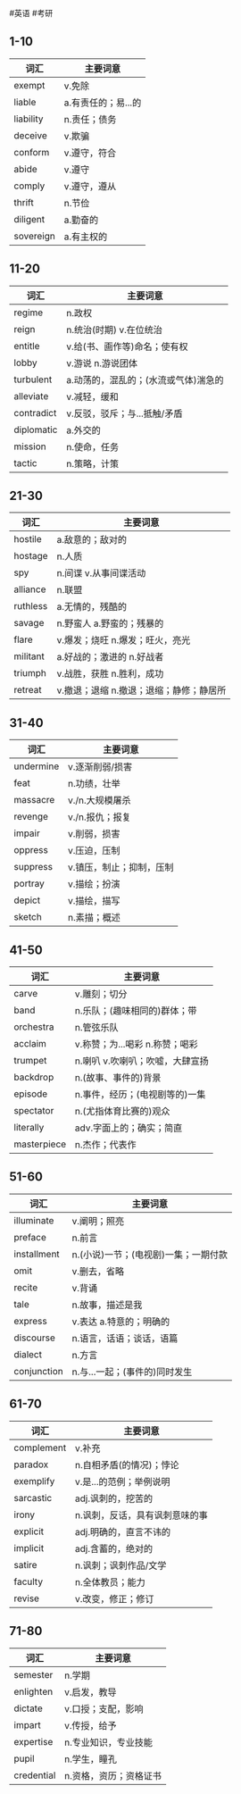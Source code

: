 #英语 #考研 

## 1-10

| 词汇      | 主要词意            |
| --------- | ------------------- |
| exempt    | v.免除              |
| liable    | a.有责任的；易...的 |
| liability | n.责任；债务        |
| deceive   | v.欺骗              |
| conform   | v.遵守，符合        |
| abide     | v.遵守              |
| comply    | v.遵守，遵从        |
| thrift    | n.节俭              |
| diligent  | a.勤奋的            |
| sovereign | a.有主权的                    |

## 11-20

| 词汇       | 主要词意                             |
| ---------- | ------------------------------------ |
| regime     | n.政权                               |
| reign      | n.统治(时期) v.在位统治              |
| entitle    | v.给(书、画作等)命名；使有权         |
| lobby      | v.游说 n.游说团体                    |
| turbulent  | a.动荡的，混乱的；(水流或气体)湍急的 |
| alleviate  | v.减轻，缓和                         |
| contradict | v.反驳，驳斥；与...抵触/矛盾         |
| diplomatic | a.外交的                             |
| mission    | n.使命，任务                         |
| tactic     | n.策略，计策                         |

## 21-30

| 词汇     | 主要词意                                |
| -------- | --------------------------------------- |
| hostile  | a.敌意的；敌对的                        |
| hostage  | n.人质                                  |
| spy      | n.间谍 v.从事间谍活动                   |
| alliance | n.联盟                                  |
| ruthless | a.无情的，残酷的                        |
| savage   | n.野蛮人 a.野蛮的；残暴的               |
| flare    | v.爆发；烧旺 n.爆发；旺火，亮光         |
| militant | a.好战的；激进的 n.好战者               |
| triumph  | v.战胜，获胜 n.胜利，成功               |
| retreat  | v.撤退；退缩 n.撤退；退缩；静修；静居所 |

## 31-40

| 词汇      | 主要词意                 |
| --------- | ------------------------ |
| undermine | v.逐渐削弱/损害          |
| feat      | n.功绩，壮举             |
| massacre  | v./n.大规模屠杀          |
| revenge   | v./n.报仇；报复          |
| impair    | v.削弱，损害             |
| oppress   | v.压迫，压制             |
| suppress  | v.镇压，制止；抑制，压制 |
| portray   | v.描绘；扮演             |
| depict    | v.描绘，描写             |
| sketch    | n.素描；概述                         |

## 41-50

| 词汇        | 主要词意                        |
| ----------- | ------------------------------- |
| carve       | v.雕刻；切分                    |
| band        | n.乐队；(趣味相同的)群体；带    |
| orchestra   | n.管弦乐队                      |
| acclaim     | v.称赞；为...喝彩 n.称赞；喝彩  |
| trumpet     | n.喇叭 v.吹喇叭；吹嘘，大肆宣扬 |
| backdrop    | n.(故事、事件的)背景            |
| episode     | n.事件，经历；(电视剧等的)一集  |
| spectator   | n.(尤指体育比赛的)观众          |
| literally   | adv.字面上的；确实；简直        |
| masterpiece | n.杰作；代表作                                |

## 51-60

| 词汇        | 主要词意                             |
| ----------- | ------------------------------------ |
| illuminate  | v.阐明；照亮                         |
| preface     | n.前言                               |
| installment | n.(小说)一节；(电视剧)一集；一期付款 |
| omit        | v.删去，省略                         |
| recite      | v.背诵                               |
| tale        | n.故事，描述是我                     |
| express     | v.表达 a.特意的；明确的              |
| discourse   | n.语言，话语；谈话，语篇             |
| dialect     | n.方言                               |
| conjunction | n.与...一起；(事件的)同时发生        |

## 61-70

| 词汇       | 主要词意                       |
| ---------- | ------------------------------ |
| complement | v.补充                         |
| paradox    | n.自相矛盾(的情况)；悖论       |
| exemplify  | v.是...的范例；举例说明        |
| sarcastic  | adj.讽刺的，挖苦的             |
| irony      | n.讽刺，反话，具有讽刺意味的事 |
| explicit   | adj.明确的，直言不讳的         |
| implicit   | adj.含蓄的，绝对的             |
| satire     | n.讽刺；讽刺作品/文学          |
| faculty    | n.全体教员；能力               |
| revise     | v.改变，修正；修订                               |

## 71-80

| 词汇          | 主要词意               |
| ------------- | ---------------------- |
| semester      | n.学期                 |
| enlighten     | v.启发，教导           |
| dictate       | v.口授；支配，影响     |
| impart        | v.传授，给予           |
| expertise     | n.专业知识，专业技能   |
| pupil         | n.学生，瞳孔           |
| credential    | n.资格，资历；资格证书 |


